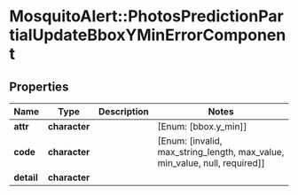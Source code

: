 # MosquitoAlert::PhotosPredictionPartialUpdateBboxYMinErrorComponent


## Properties
Name | Type | Description | Notes
------------ | ------------- | ------------- | -------------
**attr** | **character** |  | [Enum: [bbox.y_min]] 
**code** | **character** |  | [Enum: [invalid, max_string_length, max_value, min_value, null, required]] 
**detail** | **character** |  | 


